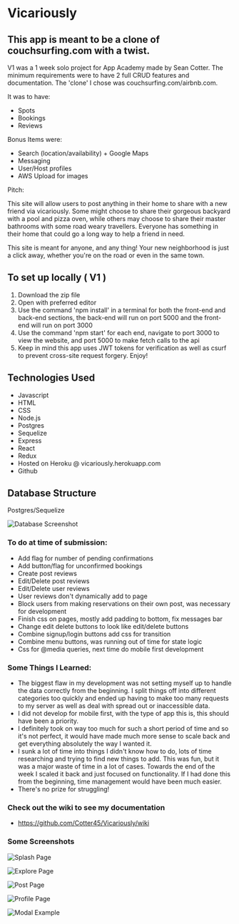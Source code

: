 # Vicariously

## This app is meant to be a clone of couchsurfing.com with a twist.

V1 was a 1 week solo project for App Academy made by Sean Cotter. The minimum requirements were to have 2 full CRUD features and documentation. The 'clone' I chose was couchsurfing.com/airbnb.com.

It was to have:
- Spots
- Bookings
- Reviews

Bonus Items were:
- Search (location/availability) + Google Maps
- Messaging
- User/Host profiles
- AWS Upload for images

Pitch:

This site will allow users to post anything in their home to share with a new friend via vicariously. Some might choose to share their gorgeous backyard with a pool and pizza oven, while others may choose to share their master bathrooms with some road weary travellers. Everyone has something in their home that could go a long way to help a friend in need.

This site is meant for anyone, and any thing! Your new neighborhood is just a click away, whether you're on the road or even in the same town.

## To set up locally ( V1 )

1. Download the zip file
2. Open with preferred editor
3. Use the command 'npm install' in a terminal for both the front-end and back-end sections, the back-end will run on port 5000 and the front-end will run on port 3000
4. Use the command 'npm start' for each end, navigate to port 3000 to view the website, and port 5000 to make fetch calls to the api
5. Keep in mind this app uses JWT tokens for verification as well as csurf to prevent cross-site request forgery. Enjoy!

## Technologies Used

- Javascript
- HTML
- CSS
- Node.js
- Postgres
- Sequelize
- Express
- React
- Redux
- Hosted on Heroku @ vicariously.herokuapp.com
- Github

## Database Structure

Postgres/Sequelize

![Database Screenshot](./info/Database.png)

### To do at time of submission:
- Add flag for number of pending confirmations
- Add button/flag for unconfirmed bookings
- Create post reviews
- Edit/Delete post reviews
- Edit/Delete user reviews
- User reviews don't dynamically add to page
- Block users from making reservations on their own post, was necessary for development
- Finish css on pages, mostly add padding to bottom, fix messages bar
- Change edit delete buttons to look like edit/delete buttons
- Combine signup/login buttons add css for transition
- Combine menu buttons, was running out of time for state logic
- Css for @media queries, next time do mobile first development

### Some Things I Learned:
- The biggest flaw in my development was not setting myself up to handle the data correctly from the beginning. I split things off into different categories too quickly and ended up having to make too many requests to my server as well as deal with spread out or inaccessible data.
- I did not develop for mobile first, with the type of app this is, this should have been a priority.
- I definitely took on way too much for such a short period of time and so it's not perfect, it would have made much more sense to scale back and get everything absolutely the way I wanted it.
- I sunk a lot of time into things I didn't know how to do, lots of time researching and trying to find new things to add. This was fun, but it was a major waste of time in a lot of cases. Towards the end of the week I scaled it back and just focused on functionality. If I had done this from the beginning, time management would have been much easier.
- There's no prize for struggling!

### Check out the wiki to see my documentation
- https://github.com/Cotter45/Vicariously/wiki

### Some Screenshots

![Splash Page](./info/SplashPage.png)

![Explore Page](./info/ExplorePage.png)

![Post Page](./info/PostPage.png)

![Profile Page](./info/ProfilePage.png)

![Modal Example](./info/ModalExample.png)
